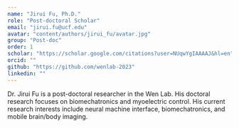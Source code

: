 ```yaml
---
name: "Jirui Fu, Ph.D."
role: "Post-doctoral Scholar"
email: "jirui.fu@ucf.edu"
avatar: "content/authors/jirui_fu/avatar.jpg"
group: "Post-doc"
order: 1
scholar: "https://scholar.google.com/citations?user=NUqwYgIAAAAJ&hl=en"
orcid: ""
github: "https://github.com/wenlab-2023"
linkedin: ""
---
```


Dr. Jirui Fu is a post-doctoral researcher in the Wen Lab. His doctoral research focuses on biomechatronics and myoelectric control. His current research interests include neural machine interface, biomechatronics, and mobile brain/body imaging. 